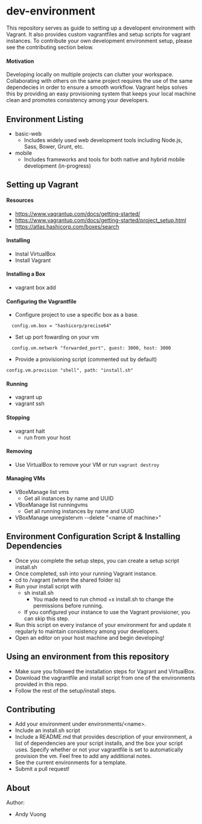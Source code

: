 # dev-environment

This repository serves as guide to setting up a developent environment with Vagrant. It also provides custom vagrantfiles and setup scripts for vagrant instances. To contribute your own development environment setup, please see the contributing section below.

#### Motivation
Developing locally on multiple projects can clutter your workspace. Collaborating with others on the same project requires the use of the same dependecies in order to ensure a smooth workflow. Vagrant helps solves this by providing an easy provisioning system that keeps your local machine clean and promotes consistency among your developers.

## Environment Listing
* basic-web
    * Includes widely used web development tools including Node.js, Sass, Bower, Grunt, etc.
* mobile
    * Includes frameworks and tools for both native and hybrid mobile development (in-progress)


## Setting up Vagrant

#### Resources
* https://www.vagrantup.com/docs/getting-started/
* https://www.vagrantup.com/docs/getting-started/project_setup.html
* https://atlas.hashicorp.com/boxes/search

#### Installing
* Instal VirtualBox
* Install Vagrant

#### Installing a Box
* vagrant box add <box> 

#### Configuring the Vagrantfile
* Configure project to use a specific box as a base.

```
  config.vm.box = "hashicorp/precise64"
```
* Set up port fowarding on your vm
```
  config.vm.network "forwarded_port", guest: 3000, host: 3000
```
* Provide a provisioning script (commented out by default)
```
config.vm.provision "shell", path: "install.sh"
```

#### Running
* vagrant up
* vagrant ssh

#### Stopping
* vagrant halt
    * run from your host

#### Removing
* Use VirtualBox to remove your VM or run ```vagrant destroy```

#### Managing VMs
* VBoxManage list vms
    * Get all instances by name and UUID
* VBoxManage list runningvms
    * Get all running instances by name and UUID
* VBoxManage unregistervm --delete "\<name of machine>\"

## Environment Configuration Script & Installing Dependencies
* Once you complete the setup steps, you can create a setup script install.sh
* Once completed, ssh into your running Vagrant instance. 
* cd to /vagrant (where the shared folder is)
* Run your install script with
    * sh install.sh
        * You made need to run chmod +x install.sh to change the permissions before running.
    * If you configured your instance to use the Vagrant provisioner, you can skip this step.
* Run this script on every instance of your environment for and update it regularly to maintain consistency among your developers.
* Open an editor on your host machine and begin developing!


## Using an environment from this repository
* Make sure you followed the installation steps for Vagrant and VirtualBox.
* Download the vagrantfile and install script from one of the environments provided in this repo.
* Follow the rest of the setup/install steps.

## Contributing
* Add your environment under environments/\<name\>.
* Include an install.sh script
* Include a README.md that provides description of your environment, a list of dependencies are your script installs, and the box your script uses. Specify whether or not your vagrantfile is set to automatically provision the vm. Feel free to add any additional notes.
* See the current environments for a template.
* Submit a pull request!

## About
Author:
* Andy Vuong

